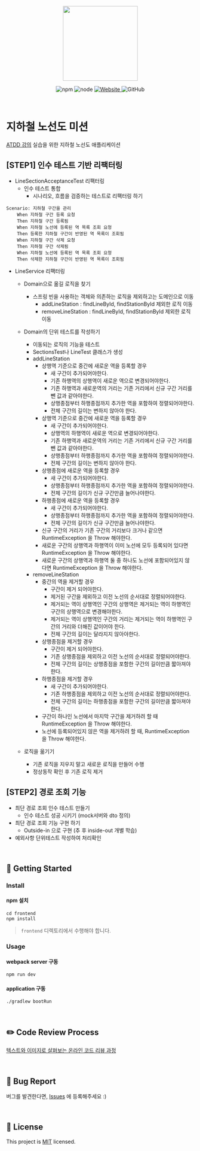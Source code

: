 <p align="center">
    <img width="200px;" src="https://raw.githubusercontent.com/woowacourse/atdd-subway-admin-frontend/master/images/main_logo.png"/>
</p>
<p align="center">
  <img alt="npm" src="https://img.shields.io/badge/npm-%3E%3D%205.5.0-blue">
  <img alt="node" src="https://img.shields.io/badge/node-%3E%3D%209.3.0-blue">
  <a href="https://edu.nextstep.camp/c/R89PYi5H" alt="nextstep atdd">
    <img alt="Website" src="https://img.shields.io/website?url=https%3A%2F%2Fedu.nextstep.camp%2Fc%2FR89PYi5H">
  </a>
  <img alt="GitHub" src="https://img.shields.io/github/license/next-step/atdd-subway-service">
</p>

<br>

# 지하철 노선도 미션
[ATDD 강의](https://edu.nextstep.camp/c/R89PYi5H) 실습을 위한 지하철 노선도 애플리케이션

## [STEP1] 인수 테스트 기반 리팩터링
* LineSectionAcceptanceTest 리팩터링
  * 인수 테스트 통합 
    * 시나리오, 흐름을 검증하는 테스트로 리팩터링 하기
```
Scenario: 지하철 구간을 관리
    When 지하철 구간 등록 요청
    Then 지하철 구간 등록됨
    When 지하철 노선에 등록된 역 목록 조회 요청
    Then 등록한 지하철 구간이 반영된 역 목록이 조회됨
    When 지하철 구간 삭제 요청
    Then 지하철 구간 삭제됨
    When 지하철 노선에 등록된 역 목록 조회 요청
    Then 삭제한 지하철 구간이 반영된 역 목록이 조회됨
```

* LineService 리팩터링
  * Domain으로 옮길 로직을 찾기 
    * 스프링 빈을 사용하는 객체와 의존하는 로직을 제외하고는 도메인으로 이동
      * addLineStation : findLineById, findStationById 제외한 로직 이동
      * removeLineStation : findLineById, findStationById 제외한 로직 이동
      
  * Domain의 단위 테스트를 작성하기 
    * 이동되는 로직의 기능을 테스트
    * SectionsTest나 LineTest 클래스가 생성
    * addLineStation
      * 상행역 기준으로 중간에 새로운 역을 등록할 경우
        * 새 구간이 추가되어야한다.
        * 기존 하행역의 상행역이 새로운 역으로 변경되어야한다.
        * 기존 하행역과 새로운역의 거리는 기존 거리에서 신규 구간 거리를 뺀 값과 같아야한다.
        * 상행종점부터 하행종점까지 추가한 역을 포함하여 정렬되어야한다.
        * 전체 구간의 길이는 변하지 않아야 한다.
      * 상행역 기준으로 중간에 새로운 역을 등록할 경우
        * 새 구간이 추가되어야한다.
        * 상행역의 하행역이 새로운 역으로 변경되어야한다.
        * 기존 하행역과 새로운역의 거리는 기존 거리에서 신규 구간 거리를 뺀 값과 같아야한다.
        * 상행종점부터 하행종점까지 추가한 역을 포함하여 정렬되어야한다.
        * 전체 구간의 길이는 변하지 않아야 한다.
      * 상행종점에 새로운 역을 등록할 경우
        * 새 구간이 추가되어야한다.
        * 상행종점부터 하행종점까지 추가한 역을 포함하여 정렬되어야한다.
        * 전체 구간의 길이가 신규 구간만큼 늘어나야한다.
      * 하행종점에 새로운 역을 등록할 경우
        * 새 구간이 추가되어야한다.
        * 상행종점부터 하행종점까지 추가한 역을 포함하여 정렬되어야한다.
        * 전체 구간의 길이가 신규 구간만큼 늘어나야한다.
      * 신규 구간의 거리가 기존 구간의 거리보다 크거나 같으면 RuntimeException 을 Throw 해야한다.
      * 새로운 구간의 상행역과 하행역이 이미 노선에 모두 등록되어 있다면 RuntimeException 을 Throw 해야한다.
      * 새로운 구간의 상행역과 하행역 둘 중 하나도 노선에 포함되어있지 않다면 RuntimeException 을 Throw 해야한다.
    * removeLineStation
      * 중간의 역을 제거할 경우
        * 구간이 제거 되어야한다.
        * 제거된 구간을 제외하고 이전 노선의 순서대로 정렬되어야한다.
        * 제거되는 역이 상행역인 구간의 상행역은 제거되는 역이 하행역인 구간의 상행역으로 변경해야한다.
        * 제거되는 역이 상행역인 구간의 거리는 제거되는 역이 하행역인 구간의 거리와 더해진 값이어야 한다.
        * 전체 구간의 길이는 달라지지 않아야한다.
      * 상행종점을 제거할 경우
        * 구간이 제거 되어야한다.
        * 기존 상행종점을 제외하고 이전 노선의 순서대로 정렬되어야한다.
        * 전체 구간의 길이는 상행종점을 포함한 구간의 길이만큼 짧아져야한다.
      * 하행종점을 제거할 경우
        * 새 구간이 추가되어야한다.
        * 기존 하행종점을 제외하고 이전 노선의 순서대로 정렬되어야한다.
        * 전체 구간의 길이는 하행종점을 포함한 구간의 길이만큼 짧아져야한다.
      * 구간이 하나인 노선에서 마지막 구간을 제거하려 할 때 RuntimeException 을 Throw 해야한다.
      * 노선에 등록되어있지 않은 역을 제거하려 할 때, RuntimeException 을 Throw 해야한다.
    
  * 로직을 옮기기 
    * 기존 로직을 지우지 말고 새로운 로직을 만들어 수행 
    * 정상동작 확인 후 기존 로직 제거

## [STEP2] 경로 조회 기능
* 최단 경로 조회 인수 테스트 만들기
  * 인수 테스트 성공 시키기 (mock서버와 dto 정의)
* 최단 경로 조회 기능 구현 하기 
  * Outside-in 으로 구현 (추 후 inside-out 개별 학습)
* 예외사항 단위테스트 작성하여 처리확인

<br>

## 🚀 Getting Started

### Install
#### npm 설치
```
cd frontend
npm install
```
> `frontend` 디렉토리에서 수행해야 합니다.

### Usage
#### webpack server 구동
```
npm run dev
```
#### application 구동
```
./gradlew bootRun
```
<br>

## ✏️ Code Review Process
[텍스트와 이미지로 살펴보는 온라인 코드 리뷰 과정](https://github.com/next-step/nextstep-docs/tree/master/codereview)

<br>

## 🐞 Bug Report

버그를 발견한다면, [Issues](https://github.com/next-step/atdd-subway-service/issues) 에 등록해주세요 :)

<br>

## 📝 License

This project is [MIT](https://github.com/next-step/atdd-subway-service/blob/master/LICENSE.md) licensed.
